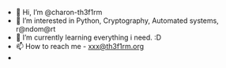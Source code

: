 - 👋 Hi, I’m @charon-th3f1rm
- 👀 I’m interested in Python, Cryptography, Automated systems, r@ndom@rt
- 🌱 I’m currently learning everything i need. :D
- 📫 How to reach me - xxx@th3f1rm.org
- 
